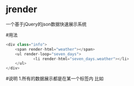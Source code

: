 # jrender
一个基于jQuery的json数据快速展示系统

#用法

```javascript
<div class="info">
	<span render-html="weather"></span>
	<ul render-loop="seven_days">
	        <li render-html="seven_days.weather"></li>
	</ul>
</div>
```
#说明
1.所有的数据展示都是在某一个标签内
比如<span render-html="username"></span>

